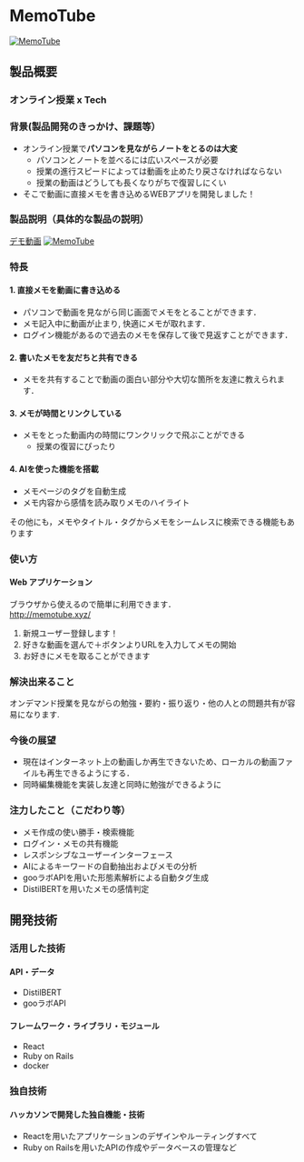 # MemoTube

[![MemoTube](https://user-images.githubusercontent.com/28818747/98420702-13594700-20cb-11eb-9268-8c304fdb7cb2.png)](http://memotube.xyz/)

## 製品概要
### オンライン授業 x Tech
### 背景(製品開発のきっかけ、課題等）

* オンライン授業で**パソコンを見ながらノートをとるのは大変**
  * パソコンとノートを並べるには広いスペースが必要
  * 授業の進行スピードによっては動画を止めたり戻さなければならない
  * 授業の動画はどうしても長くなりがちで復習しにくい
* そこで動画に直接メモを書き込めるWEBアプリを開発しました！


### 製品説明（具体的な製品の説明）

[デモ動画](https://www.youtube.com/watch?v=9jvrdHWzGKQ&feature=youtu.be)
[![MemoTube](https://www.youtube.com/watch?v=9jvrdHWzGKQ/0.jpg)](https://www.youtube.com/watch?v=9jvrdHWzGKQ&feature=youtu.be "MemoTube")

### 特長

#### 1. 直接メモを動画に書き込める

* パソコンで動画を見ながら同じ画面でメモをとることができます．
* メモ記入中に動画が止まり, 快適にメモが取れます．
* ログイン機能があるので過去のメモを保存して後で見返すことができます．


#### 2. 書いたメモを友だちと共有できる

* メモを共有することで動画の面白い部分や大切な箇所を友達に教えられます．

#### 3. メモが時間とリンクしている

* メモをとった動画内の時間にワンクリックで飛ぶことができる
  * 授業の復習にぴったり

#### 4. AIを使った機能を搭載

* メモページのタグを自動生成
* メモ内容から感情を読み取りメモのハイライト
  
その他にも，メモやタイトル・タグからメモをシームレスに検索できる機能もあります


### 使い方

#### Web アプリケーション

ブラウザから使えるので簡単に利用できます．<br/>
http://memotube.xyz/


1. 新規ユーザー登録します！
2. 好きな動画を選んで＋ボタンよりURLを入力してメモの開始
3. お好きにメモを取ることができます

<!-- 以下の画面がデスクトップ端末での遷移画面になります．<br/>
まずはじめにユーザー登録をします．その後，ヘッダーの＋ボタンを押すと動画URLと動画タイトルの入力欄が開くので入力すると，メモページにて動画メモを作成することができます．<br/>
メモページはタイトル，メモページにつけるタグ一覧とタグの作成欄，URLの動画，メモ作成欄と作成したメモリストから成ります．それぞれ直感的に操作できるようにデザインされているため誰でもすぐに利用できるでしょう．作成したメモは記述したときの動画の時間と共にメモリストに表示されます．メモリスト上で作成したメモの編集・削除が可能です．
メモに付随した時間をクリックすることで, 動画のその時間にジャンプできるため，動画の重要なところを後々振り返る際に便利です．タグは手動で作成するだけでなくメモ内容から自動的に作成することも出来ます. また, メモ内容をAIによって感情のハイライトをすることが出来ます.<br/>
ユーザページには作成したメモの一覧が動画ページごとに表示され，キーワード検索欄から作成したメモの検索も可能となっています．  -->


### 解決出来ること

オンデマンド授業を見ながらの勉強・要約・振り返り・他の人との問題共有が容易になります.


### 今後の展望

* 現在はインターネット上の動画しか再生できないため、ローカルの動画ファイルも再生できるようにする．
* 同時編集機能を実装し友達と同時に勉強ができるように

### 注力したこと（こだわり等）

* メモ作成の使い勝手・検索機能
* ログイン・メモの共有機能
* レスポンシブなユーザーインターフェース
* AIによるキーワードの自動抽出およびメモの分析
* gooラボAPIを用いた形態素解析による自動タグ生成
* DistilBERTを用いたメモの感情判定


## 開発技術

### 活用した技術

#### API・データ

* DistilBERT
* gooラボAPI

#### フレームワーク・ライブラリ・モジュール

* React
* Ruby on Rails
* docker


### 独自技術

#### ハッカソンで開発した独自機能・技術

* Reactを用いたアプリケーションのデザインやルーティングすべて
* Ruby on Railsを用いたAPIの作成やデータベースの管理など

<!--
#### 製品に取り入れた研究内容（データ・ソフトウェアなど）（※アカデミック部門の場合のみ提出必須）
* 
* 
-->
